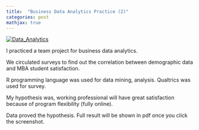 ```yaml
---
title:  "Business Data Analytics Practice (2)"
categories: post
mathjax: true
---
```


[![Data_Analytics](https://raw.githubusercontent.com/SeokLeeUS/seokleeus.github.io/master/_images/_Data_Analytics/Data_Analytics_Result.jpg)](https://github.com/SeokLeeUS/seokleeus.github.io/raw/master/Business_Analytics_r1.pdf)

I practiced a team project for business data analytics. 

We circulated surveys to find out the correlation between demographic data and MBA student satisfaction. 

R programming language was used for data mining, analysis. Qualtrics was used for survey.  

My hypothesis was, working professional will have great satisfaction because of program flexibility (fully online).

Data proved the hypothesis. Full result will be shown in pdf once you click the screenshot. 




